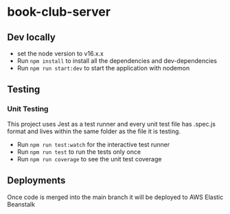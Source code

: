 # book-club-server

## Dev locally 
- set the node version to v16.x.x
- Run `npm install` to install all the dependencies and dev-dependencies 
- Run `npm run start:dev` to start the application with nodemon

## Testing

### Unit Testing
This project uses Jest as a test runner and every unit test file has .spec.js format and lives within the same folder as the file it is testing.

- Run `npm run test:watch` for the interactive test runner 
- Run `npm run test` to run the tests only once 
- Run `npm run coverage` to see the unit test coverage 

## Deployments
Once code is merged into the main branch it will be deployed to AWS Elastic Beanstalk
